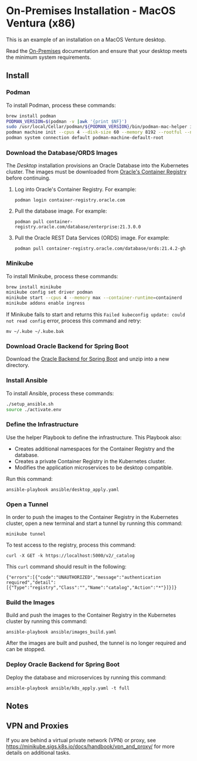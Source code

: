 # On-Premises Installation - MacOS Ventura (x86)

This is an example of an installation on a MacOS Venture desktop.

Read the [On-Premises](../../on-premises) documentation and ensure that your desktop meets the minimum system requirements.

## Install

### Podman

To install Podman, process these commands:

```bash
brew install podman
PODMAN_VERSION=$(podman -v |awk '{print $NF}')
sudo /usr/local/Cellar/podman/${PODMAN_VERSION}/bin/podman-mac-helper install
podman machine init --cpus 4 --disk-size 60 --memory 8192 --rootful --now
podman system connection default podman-machine-default-root
```

### Download the Database/ORDS Images

The _Desktop_ installation provisions an Oracle Database into the Kubernetes cluster.  The images must be downloaded from [Oracle's Container Registry](https://container-registry.oracle.com/) before continuing.

1. Log into Oracle's Container Registry. For example: 

   `podman login container-registry.oracle.com`

2. Pull the database image. For example: 

   `podman pull container-registry.oracle.com/database/enterprise:21.3.0.0`

3. Pull the Oracle REST Data Services (ORDS) image. For example: 

   `podman pull container-registry.oracle.com/database/ords:21.4.2-gh`

### Minikube

To install Minikube, process these commands:

```bash
brew install minikube
minikube config set driver podman
minikube start --cpus 4 --memory max --container-runtime=containerd
minikube addons enable ingress
```

If Minikube fails to start and returns this `Failed kubeconfig update: could not read config` error, process this command and retry: 

`mv ~/.kube ~/.kube.bak`

### Download Oracle Backend for Spring Boot

Download the [Oracle Backend for Spring Boot](https://github.com/oracle/microservices-datadriven/releases/download/OBAAS-1.0.0/onprem-ebaas_latest.zip) and unzip into a new directory.

### Install Ansible

To install Ansible, process these commands:

```bash
./setup_ansible.sh
source ./activate.env
```

### Define the Infrastructure

Use the helper Playbook to define the infrastructure.  This Playbook also:

* Creates additional namespaces for the Container Registry and the database.
* Creates a private Container Registry in the Kubernetes cluster.
* Modifies the application microservices to be desktop compatible.

Run this command: 

`ansible-playbook ansible/desktop_apply.yaml`

### Open a Tunnel

In order to push the images to the Container Registry in the Kubernetes cluster, open a new terminal and start a tunnel by running this command:

`minikube tunnel`

To test access to the registry, process this command:

`curl -X GET -k https://localhost:5000/v2/_catalog`

This `curl` command should result in the following:

```text
{"errors":[{"code":"UNAUTHORIZED","message":"authentication required","detail":[{"Type":"registry","Class":"","Name":"catalog","Action":"*"}]}]}
```

### Build the Images

Build and push the images to the Container Registry in the Kubernetes cluster by running this command:

`ansible-playbook ansible/images_build.yaml`

After the images are built and pushed, the tunnel is no longer required and can be stopped.

### Deploy Oracle Backend for Spring Boot

Deploy the database and microservices by running this command:

`ansible-playbook ansible/k8s_apply.yaml -t full`

## Notes

## VPN and Proxies

If you are behind a virtual private network (VPN) or proxy, see https://minikube.sigs.k8s.io/docs/handbook/vpn_and_proxy/ for more details on additional tasks.
